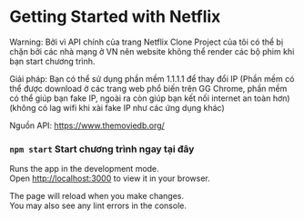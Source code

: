 # Getting Started with Netflix

Warning: Bởi vì API chính của trang Netflix Clone Project của tôi có thể bị chặn bởi các nhà
mạng ở VN nên website không thể render các bộ phim khi bạn start chương trình. 

Giải pháp: Bạn có thể sử dụng phần mềm 1.1.1.1 để thay đổi IP (Phần mềm có thể được download ở các
trang web phổ biến trên GG Chrome, phần mềm có thể giúp bạn fake IP, ngoài ra còn giúp bạn kết nối internet
an toàn hơn)(không có lag wifi khi xài fake IP như các ứng dụng khác)

Nguồn API: https://www.themoviedb.org/

### `npm start` Start chương trình ngay tại đây

Runs the app in the development mode.\
Open [http://localhost:3000](http://localhost:3000) to view it in your browser.

The page will reload when you make changes.\
You may also see any lint errors in the console.


